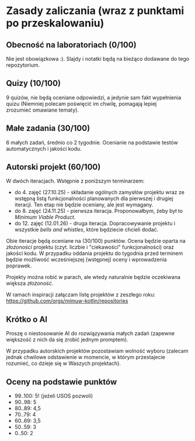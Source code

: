 # Zasady zaliczania (wraz z punktami po przeskalowaniu)

## Obecność na laboratoriach (0/100)
Nie jest obowiązkowa :). Slajdy i notatki będą na bieżąco dodawane do tego repozytorium.
## Quizy (10/100)
9 quizów, nie będą oceniane odpowiedzi, a jedynie sam fakt wypełnienia quizu (Niemniej polecam poświęcić im chwilę, pomagają lepiej zrozumieć omawiane tematy).
## Małe zadania (30/100)
6 małych zadań, średnio co 2 tygodnie. Ocenianie na podstawie testów automatycznych i jakości kodu.
## Autorski projekt (60/100)
W dwóch iteracjach. Wstępnie z poniższym terminarzem:
- do 4. zajęć (27.10.25) - składanie ogólnych zamysłów projektu wraz ze wstępną listą funkcjonalności planowanych dla pierwszej i drugiej iteracji. Ten etap nie będzie oceniany, ale jest wymagany.
- do 8. zajęć (24.11.25) - pierwsza iteracja. Proponowałbym, żeby był to *Minimum Viable Product*.
- do 12. zajęć (12.01.26) - druga iteracja. Dopracowywanie projektu i wszystkie *bells and whistles*, które będziecie chcieli dodać.

Obie iteracje będą oceniane na (30/100) punktów. Ocena będzie oparta na *złożoności* projektu (czyt. liczbie i "ciekawości" funkcjonalności) oraz jakości kodu. W przypadku oddania projektu do tygodnia przed terminem będzie możliwość wcześniejszej (wstępnej) oceny i wprowadzenia poprawek.

Projekty można robić w parach, ale wtedy naturalnie będzie oczekiwana większa *złożoność*.

W ramach inspiracji załączam listę projektów z zeszłego roku:
https://github.com/orgs/mimuw-kotlin/repositories
## Krótko o AI
Proszę o niestosowanie AI do rozwiązywania małych zadań (zapewne większość z nich da się zrobić jednym promptem).

W przypadku autorskich projektów pozostawiam wolność wyboru (zalecam jednak chwilowe odstawienie w momencie, w którym przestajecie rozumieć, co dzieje się w Waszych projektach).

## Oceny na podstawie punktów
- 99..100:  5! (jeżeli USOS pozwoli)
- 90..98: 5
- 80..89: 4,5
- 70..79: 4
- 60..69: 3,5
- 50..59: 3
- 0..50: 2 


